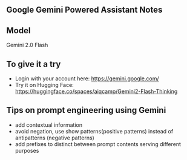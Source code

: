 ## Google Gemini Powered Assistant Notes

## Model

Gemini 2.0 Flash

## To give it a try

- Login with your account here: https://gemini.google.com/ 
- Try it on Hugging Face: https://huggingface.co/spaces/aiqcamp/Gemini2-Flash-Thinking


## Tips on prompt engineering using Gemini

- add contextual information
- avoid negation, use show patterns(positive patterns) instead of antipatterns (negative patterns)
- add prefixes to distinct between prompt contents serving different purposes
